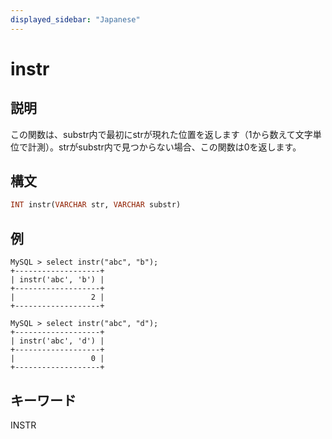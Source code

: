 ```yaml
---
displayed_sidebar: "Japanese"
---
```


# instr

## 説明

この関数は、substr内で最初にstrが現れた位置を返します（1から数えて文字単位で計測）。strがsubstr内で見つからない場合、この関数は0を返します。

## 構文

```Haskell
INT instr(VARCHAR str, VARCHAR substr)
```

## 例

```Plain Text
MySQL > select instr("abc", "b");
+-------------------+
| instr('abc', 'b') |
+-------------------+
|                 2 |
+-------------------+

MySQL > select instr("abc", "d");
+-------------------+
| instr('abc', 'd') |
+-------------------+
|                 0 |
+-------------------+
```

## キーワード

INSTR